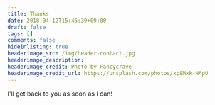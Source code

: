 ```yaml
---
title: Thanks
date: 2018-04-12T15:46:39+09:00
draft: false
tags: []
comments: false
hideinlisting: true
headerimage_src: /img/header-contact.jpg
headerimage_description:
headerimage_credit: Photo by Fancycrave
headerimage_credit_url: https://unsplash.com/photos/xp8Mxk-HApU
---
```


I'll get back to you as soon as I can!
